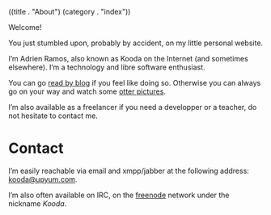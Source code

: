 ((title . "About")
 (category . "index"))

Welcome!

You just stumbled upon, probably by accident, on my little personal
website.

I’m Adrien Ramos, also known as Kooda on the Internet (and sometimes
elsewhere). I’m a technology and libre software enthusiast.

You can go [read by blog][blog] if you feel like doing so. Otherwise
you can always go on your way and watch some [otter pictures][dailyotter].

I’m also available as a freelancer if you need a developper or a
teacher, do not hesitate to contact me.


Contact
=======

I’m easily reachable via email and xmpp/jabber at the following
address: [kooda@upyum.com][mail].

I’m also often available on IRC, on the [freenode][freenode] network
under the nickname _Kooda_.

[blog]:         posts.xhtml
[dailyotter]:   http://dailyotter.org/
[mail]:         mailto:kooda@upyum.com
[freenode]:     https://freenode.net/
